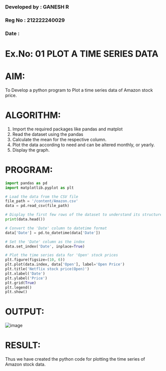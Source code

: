 ### Developed by : GANESH R
### Reg No : 212222240029
### Date :

# Ex.No: 01 PLOT A TIME SERIES DATA
# AIM:
To Develop a python program to Plot a time series data of Amazon stock price.
# ALGORITHM:
1. Import the required packages like pandas and matplot
2. Read the dataset using the pandas
3. Calculate the mean for the respective column.
4. Plot the data according to need and can be altered monthly, or yearly.
5. Display the graph.
# PROGRAM:
```py
import pandas as pd
import matplotlib.pyplot as plt

# Load the data from the CSV file
file_path = '/content/Amazon.csv'
data = pd.read_csv(file_path)

# Display the first few rows of the dataset to understand its structure
print(data.head())

# Convert the 'Date' column to datetime format
data['Date'] = pd.to_datetime(data['Date'])

# Set the 'Date' column as the index
data.set_index('Date', inplace=True)

# Plot the time series data for 'Open' stock prices
plt.figure(figsize=(10, 6))
plt.plot(data.index, data['Open'], label='Open Price')
plt.title('Netflix stock price(Open)')
plt.xlabel('Date')
plt.ylabel('Price')
plt.grid(True)
plt.legend()
plt.show()
```
# OUTPUT:

![image](https://github.com/user-attachments/assets/f5c5dd0d-d6d3-45f4-b4eb-36f4163203bd)

# RESULT:
Thus we have created the python code for plotting the time series of Amazon stock data.
